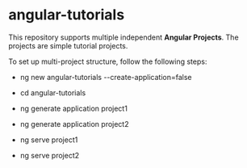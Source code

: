 # angular-tutorials

This repository supports multiple independent **Angular Projects**. The projects are simple tutorial projects.

To set up multi-project structure, follow the following steps:

- ng new angular-tutorials --create-application=false
- cd angular-tutorials

- ng generate application project1
- ng generate application project2

- ng serve project1
- ng serve project2

